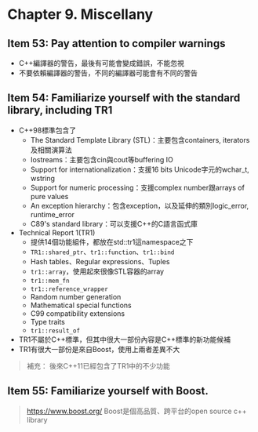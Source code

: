 # Chapter 9. Miscellany
## Item 53: Pay attention to compiler warnings
* C++編譯器的警告，最後有可能會變成錯誤，不能忽視
* 不要依賴編譯器的警告，不同的編譯器可能會有不同的警告

## Item 54: Familiarize yourself with the standard library, including TR1
* C++98標準包含了
    * The Standard Template Library (STL)：主要包含containers, iterators及相關演算法
    * Iostreams：主要包含cin與cout等buffering IO
    * Support for internationalization：支援16 bits Unicode字元的wchar_t, wstring
    * Support for numeric processing：支援complex number跟arrays of pure values
    * An exception hierarchy：包含exception，以及延伸的類別logic_error, runtime_error
    * C89's standard library：可以支援C++的C語言函式庫
* Technical Report 1(TR1)
    * 提供14個功能組件，都放在std::tr1這namespace之下
    * `TR1::shared_ptr`、`tr1::function`、`tr1::bind`
    * Hash tables、Regular expressions、Tuples
    * `tr1::array`，使用起來很像STL容器的array
    * `tr1::mem_fn`
    * `tr1::reference_wrapper`
    * Random number generation
    * Mathematical special functions
    * C99 compatibility extensions
    * Type traits
    * `tr1::result_of`
* TR1不屬於C++標準，但其中很大一部份內容是C++標準的新功能候補
* TR1有很大一部份是來自Boost，使用上兩者差異不大

> 補充：
> 後來C++11已經包含了TR1中的不少功能

## Item 55: Familiarize yourself with Boost.
> https://www.boost.org/
> Boost是個高品質、跨平台的open source c++ library